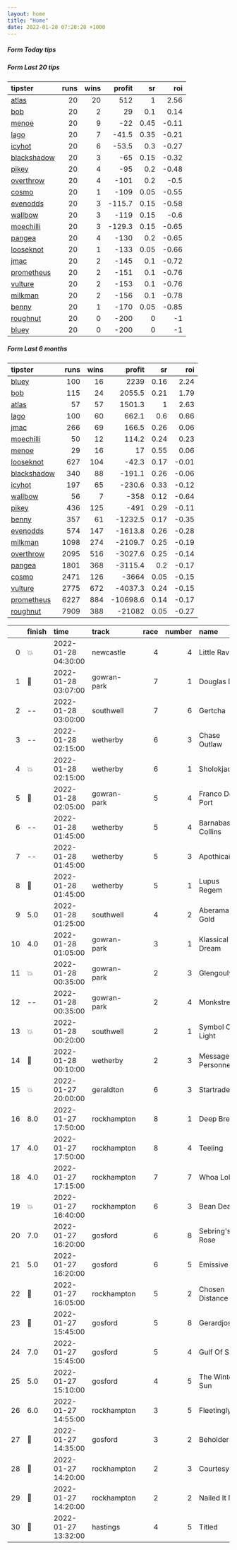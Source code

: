 ```yaml
---   
layout: home  
title: "Home"   
date: 2022-01-28 07:20:28 +1000  
---   
```



##### Form Today tips   

##### Form Last 20 tips   

| tipster                                                         |   runs |   wins |   profit |   sr |   roi |
|:----------------------------------------------------------------|-------:|-------:|---------:|-----:|------:|
| [atlas](https://mrwayneo.github.io/tips/atlas.html)             |     20 |     20 |    512   | 1    |  2.56 |
| [bob](https://mrwayneo.github.io/tips/bob.html)                 |     20 |      2 |     29   | 0.1  |  0.14 |
| [menoe](https://mrwayneo.github.io/tips/menoe.html)             |     20 |      9 |    -22   | 0.45 | -0.11 |
| [lago](https://mrwayneo.github.io/tips/lago.html)               |     20 |      7 |    -41.5 | 0.35 | -0.21 |
| [icyhot](https://mrwayneo.github.io/tips/icyhot.html)           |     20 |      6 |    -53.5 | 0.3  | -0.27 |
| [blackshadow](https://mrwayneo.github.io/tips/blackshadow.html) |     20 |      3 |    -65   | 0.15 | -0.32 |
| [pikey](https://mrwayneo.github.io/tips/pikey.html)             |     20 |      4 |    -95   | 0.2  | -0.48 |
| [overthrow](https://mrwayneo.github.io/tips/overthrow.html)     |     20 |      4 |   -101   | 0.2  | -0.5  |
| [cosmo](https://mrwayneo.github.io/tips/cosmo.html)             |     20 |      1 |   -109   | 0.05 | -0.55 |
| [evenodds](https://mrwayneo.github.io/tips/evenodds.html)       |     20 |      3 |   -115.7 | 0.15 | -0.58 |
| [wallbow](https://mrwayneo.github.io/tips/wallbow.html)         |     20 |      3 |   -119   | 0.15 | -0.6  |
| [moechilli](https://mrwayneo.github.io/tips/moechilli.html)     |     20 |      3 |   -129.3 | 0.15 | -0.65 |
| [pangea](https://mrwayneo.github.io/tips/pangea.html)           |     20 |      4 |   -130   | 0.2  | -0.65 |
| [looseknot](https://mrwayneo.github.io/tips/looseknot.html)     |     20 |      1 |   -133   | 0.05 | -0.66 |
| [jmac](https://mrwayneo.github.io/tips/jmac.html)               |     20 |      2 |   -145   | 0.1  | -0.72 |
| [prometheus](https://mrwayneo.github.io/tips/prometheus.html)   |     20 |      2 |   -151   | 0.1  | -0.76 |
| [vulture](https://mrwayneo.github.io/tips/vulture.html)         |     20 |      2 |   -153   | 0.1  | -0.76 |
| [milkman](https://mrwayneo.github.io/tips/milkman.html)         |     20 |      2 |   -156   | 0.1  | -0.78 |
| [benny](https://mrwayneo.github.io/tips/benny.html)             |     20 |      1 |   -170   | 0.05 | -0.85 |
| [roughnut](https://mrwayneo.github.io/tips/roughnut.html)       |     20 |      0 |   -200   | 0    | -1    |
| [bluey](https://mrwayneo.github.io/tips/bluey.html)             |     20 |      0 |   -200   | 0    | -1    |

##### Form Last 6 months   

| tipster                                                         |   runs |   wins |   profit |   sr |   roi |
|:----------------------------------------------------------------|-------:|-------:|---------:|-----:|------:|
| [bluey](https://mrwayneo.github.io/tips/bluey.html)             |    100 |     16 |   2239   | 0.16 |  2.24 |
| [bob](https://mrwayneo.github.io/tips/bob.html)                 |    115 |     24 |   2055.5 | 0.21 |  1.79 |
| [atlas](https://mrwayneo.github.io/tips/atlas.html)             |     57 |     57 |   1501.3 | 1    |  2.63 |
| [lago](https://mrwayneo.github.io/tips/lago.html)               |    100 |     60 |    662.1 | 0.6  |  0.66 |
| [jmac](https://mrwayneo.github.io/tips/jmac.html)               |    266 |     69 |    166.5 | 0.26 |  0.06 |
| [moechilli](https://mrwayneo.github.io/tips/moechilli.html)     |     50 |     12 |    114.2 | 0.24 |  0.23 |
| [menoe](https://mrwayneo.github.io/tips/menoe.html)             |     29 |     16 |     17   | 0.55 |  0.06 |
| [looseknot](https://mrwayneo.github.io/tips/looseknot.html)     |    627 |    104 |    -42.3 | 0.17 | -0.01 |
| [blackshadow](https://mrwayneo.github.io/tips/blackshadow.html) |    340 |     88 |   -191.1 | 0.26 | -0.06 |
| [icyhot](https://mrwayneo.github.io/tips/icyhot.html)           |    197 |     65 |   -230.6 | 0.33 | -0.12 |
| [wallbow](https://mrwayneo.github.io/tips/wallbow.html)         |     56 |      7 |   -358   | 0.12 | -0.64 |
| [pikey](https://mrwayneo.github.io/tips/pikey.html)             |    436 |    125 |   -491   | 0.29 | -0.11 |
| [benny](https://mrwayneo.github.io/tips/benny.html)             |    357 |     61 |  -1232.5 | 0.17 | -0.35 |
| [evenodds](https://mrwayneo.github.io/tips/evenodds.html)       |    574 |    147 |  -1613.8 | 0.26 | -0.28 |
| [milkman](https://mrwayneo.github.io/tips/milkman.html)         |   1098 |    274 |  -2109.7 | 0.25 | -0.19 |
| [overthrow](https://mrwayneo.github.io/tips/overthrow.html)     |   2095 |    516 |  -3027.6 | 0.25 | -0.14 |
| [pangea](https://mrwayneo.github.io/tips/pangea.html)           |   1801 |    368 |  -3115.4 | 0.2  | -0.17 |
| [cosmo](https://mrwayneo.github.io/tips/cosmo.html)             |   2471 |    126 |  -3664   | 0.05 | -0.15 |
| [vulture](https://mrwayneo.github.io/tips/vulture.html)         |   2775 |    672 |  -4037.3 | 0.24 | -0.15 |
| [prometheus](https://mrwayneo.github.io/tips/prometheus.html)   |   6227 |    884 | -10698.6 | 0.14 | -0.17 |
| [roughnut](https://mrwayneo.github.io/tips/roughnut.html)       |   7909 |    388 | -21082   | 0.05 | -0.27 |

|    | finish            | time                | track       |   race |   number | name              |   odds | tipster            |
|---:|:------------------|:--------------------|:------------|-------:|---------:|:------------------|-------:|:-------------------|
|  0 | :boom:            | 2022-01-28 04:30:00 | newcastle   |      4 |        4 | Little Raven      |   2.4  | pangea             |
|  1 | :3rd_place_medal: | 2022-01-28 03:07:00 | gowran-park |      7 |        1 | Douglas Dc        |   7    | vulture            |
|  2 | --                | 2022-01-28 03:00:00 | southwell   |      7 |        6 | Gertcha           |   6.5  | looseknot          |
|  3 | --                | 2022-01-28 02:15:00 | wetherby    |      6 |        3 | Chase Outlaw      |   7.5  | overthrow          |
|  4 | :boom:            | 2022-01-28 02:15:00 | wetherby    |      6 |        1 | Sholokjack        |   2.1  | overthrow,lago     |
|  5 | :2nd_place_medal: | 2022-01-28 02:05:00 | gowran-park |      5 |        4 | Franco De Port    |  13    | overthrow          |
|  6 | --                | 2022-01-28 01:45:00 | wetherby    |      5 |        4 | Barnabas Collins  |   7.5  | overthrow,milkman  |
|  7 | --                | 2022-01-28 01:45:00 | wetherby    |      5 |        3 | Apothicaire       |   9.5  | overthrow          |
|  8 | :2nd_place_medal: | 2022-01-28 01:45:00 | wetherby    |      5 |        1 | Lupus Regem       |   3    | milkman            |
|  9 | 5.0               | 2022-01-28 01:25:00 | southwell   |      4 |        2 | Aberama Gold      |  12    | cosmo,bob          |
| 10 | 4.0               | 2022-01-28 01:05:00 | gowran-park |      3 |        1 | Klassical Dream   |   1.4  | overthrow          |
| 11 | :boom:            | 2022-01-28 00:35:00 | gowran-park |      2 |        3 | Glengouly         |   4    | overthrow          |
| 12 | --                | 2022-01-28 00:35:00 | gowran-park |      2 |        4 | Monkstreet        |   4.2  | looseknot          |
| 13 | :boom:            | 2022-01-28 00:20:00 | southwell   |      2 |        1 | Symbol Of Light   |   1.5  | vulture,pangea     |
| 14 | :2nd_place_medal: | 2022-01-28 00:10:00 | wetherby    |      2 |        3 | Message Personnel |   2.5  | overthrow          |
| 15 | :boom:            | 2022-01-27 20:00:00 | geraldton   |      6 |        3 | Startrade         |   1.6  | pangea             |
| 16 | 8.0               | 2022-01-27 17:50:00 | rockhampton |      8 |        1 | Deep Breath       |   6    | vulture            |
| 17 | 4.0               | 2022-01-27 17:50:00 | rockhampton |      8 |        4 | Teeling           |   9    | evenodds,overthrow |
| 18 | 4.0               | 2022-01-27 17:15:00 | rockhampton |      7 |        7 | Whoa Lola         |   1.67 | benny,pangea       |
| 19 | :boom:            | 2022-01-27 16:40:00 | rockhampton |      6 |        3 | Bean Deadly       |   2.8  | vulture            |
| 20 | 7.0               | 2022-01-27 16:20:00 | gosford     |      6 |        8 | Sebring's Rose    |   5    | milkman            |
| 21 | 5.0               | 2022-01-27 16:20:00 | gosford     |      6 |        5 | Emissive          |   2.15 | milkman            |
| 22 | :2nd_place_medal: | 2022-01-27 16:05:00 | rockhampton |      5 |        2 | Chosen Distance   |   5.5  | vulture            |
| 23 | :3rd_place_medal: | 2022-01-27 15:45:00 | gosford     |      5 |        8 | Gerardjoseph      |   5    | vulture            |
| 24 | 7.0               | 2022-01-27 15:45:00 | gosford     |      5 |        4 | Gulf Of Sidra     |   8    | looseknot          |
| 25 | 5.0               | 2022-01-27 15:10:00 | gosford     |      4 |        5 | The Winter Sun    |   3.9  | looseknot          |
| 26 | 6.0               | 2022-01-27 14:55:00 | rockhampton |      3 |        5 | Fleetingly        |  26    | cosmo,bluey        |
| 27 | :2nd_place_medal: | 2022-01-27 14:35:00 | gosford     |      3 |        2 | Beholder          |   4.8  | looseknot          |
| 28 | :3rd_place_medal: | 2022-01-27 14:20:00 | rockhampton |      2 |        3 | Courtesy Bus      |   4.33 | benny,pangea       |
| 29 | :2nd_place_medal: | 2022-01-27 14:20:00 | rockhampton |      2 |        2 | Nailed It Nan     |   2.6  | benny,blackshadow  |
| 30 | :2nd_place_medal: | 2022-01-27 13:32:00 | hastings    |      4 |        5 | Titled            |   2.8  | vulture            |